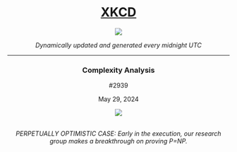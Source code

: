 
<h1 align="center"><a href="https://xkcd.com">XKCD</a></h1>
<div align="center">
    <img src="https://img.shields.io/github/last-commit/ShashashankThakur/XKCD?label=last%20updated" />
</div>

<p align="center"><i>Dynamically updated and generated every midnight UTC</i></p>
<hr>
<div align="center">
    <h3><strong>Complexity Analysis</strong></h3>
    <p>#2939</p>
    <p>May 29, 2024</p>
    <img src="https://imgs.xkcd.com/comics/complexity_analysis.png">
    <br></br>
    <p><i>PERPETUALLY OPTIMISTIC CASE: Early in the execution, our research group makes a breakthrough on proving P=NP.</i></p>
</div>
